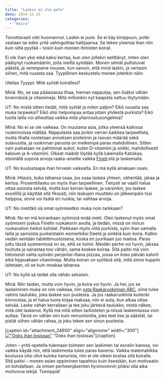 ```yaml
---
title: "Laskin ei ole peto"
date: 2014-11-25
categories: 
  - "koira"
---
```


Toivottavasti olet huomannut. Laskin ei pure. Se ei käy kimppuun, potki vastaan tai edes yritä vahingoittaa haltijaansa. Se tekee yleensä ihan niin kuin siltä pyytää – toisin kuin monien ihmisten koirat.

<!--more-->

Ei ole ihan yksi eikä kaksi kertaa, kun olen jollekin selittänyt, miten olen päätynyt ruokamääriin, joita meillä syödään. Monen silmät pullistuvat päästä, ja verenpaine nousee, kun sanoin, että minä laskin, ja vertasin siihen, mitä ruuasta saa. Tyypillinen keskustelu menee jotenkin näin:

Utelias Tyyppi: Mitä syötät koirallesi?

Minä: No, se saa pääasiassa lihaa, hieman nappulaa, sen lisäksi vähän kivennäisiä ja vitamiineja. Mitä milloinkin nyt kaapista sattuu löytymään.

UT: No mistä sitten tiedät, mitä syötät ja miten paljon? Eikö ruuasta saa muka tarpeeksi? Eikö olisi helpompaa antaa jotain yhdestä purkista? Eikö tuolla lailla voi aiheuttaa vaikka mitä yliannostusongelmia?

Minä: No ei se ole vaikeaa. On muutama asia, jotka yleensä kaikissa ruokinnoissa mättää. Nappulasta saa jonkin verran kaikkea tarpeellista, mutta lihalla nostetaan annoksen proteiinin ja rasvan määrää sekä sulavuutta, ja ruokinnan perusta on melkeinpä paras mahdollinen. Sitten vain paikataan ne pahimmat aukot, kuten D-vitamiini ja sinkki, mahdollisesti kalsium ja A-vitamiini. Oikeat määrät löytää kyllä lukemalla Katiskaa, etsimällä sopivia arvoja raaka-aineille vaikka [Fineli](http://www.fineli.fi/ "Fineli"):stä ja laskemalla.

UT: No kuulostaapa ihan hirveän vaikealta. En mä kyllä ainakaan osais.

Minä: Höpsis, kuka tahansa osaa, jos osaa laskea yhteen, vähentää, jakaa ja kertoa. Prosenttilasku on myös ihan tarpeellinen. Tietysti se vaatii halua ottaa asioista selvää, mutta kun kerran laskee, ja varsinkin, jos laskee excelillä ja käyttää sitä fiksusti, niin laskujen muuttelu on jälkeenpäin tosi helppoa, sinne voi lisätä eri ruokia, tai vaihtaa arvoja.

UT: No mietitkö sä omat syömisetkin muka noin tarkkaan?

Minä: No en mä koirankaan syömisiä enää mieti. Olen laskenut myös omat syömiseni joskus Finelin ruokakorin avulla, ja tiedän, missä on minun ruokavalion heikot kohdat. Paikkaan myös niitä purkista, syön ihan samalla lailla ja samoista purkeistakin esimerkiksi Deetä ja sinkkiä kuin koira. Kalkin vedän sentään tablettimuotoisena, koska en juurikaan juo maitoa. Paras juttu tässä systeemissä on se, että se toimii. Meidän perhe voi hyvin, jaksaa touhuta ja sairastaa tosi vähän, sama koskee koiraa. Sitä paitsi mä voin tietoisesti valita syöväni perjantai-iltana pizzaa, jossa on koko päivän kalorit eikä hippuakaan vitamiineja. Mutta koiran on syötävä sitä, mitä sinne kuppiin laitetaan, oli se kuin moskaa tahansa.

UT: No kyllä sä taidat olla vähän sekaisin.

Minä: Niin taidan, mutta voin hyvin, ja koira voi hyvin. Ja hei, jos se laskeminen muka on niin vaikeaa, niin [osta Raakaruokinnan ABC](https://store.katiska.info/tuote/koiran-ravitsemuksen-abc-koiran-raakaruokinta/ "ABC: Koiran raakaruokinta"), siinä tulee valmis taulukko, joka laskee sun puolesta. Ja jos raakaruokinta kuitenki kiinnostaa, ja et halua tuota kirjaa maksaa, niin ei auta, kun alkaa ottaa selvää. Laske vähän kerrallaan ja tee joku järkevä taulukko, mistä näkee, mitä olet laskenut. Kyllä mä niitä sitten tarkistelen ja niissä laskemisissa voin auttaa. Tämä on vähän niin kuin remontointia, joko teet itse ja säästät, tai pistät siihen vähän rahaa, ja joku tekee sen sinun puolesta.

\[caption id="attachment\_24600" align="alignnone" width="300"\][!["Ooks ihan tosissas"](images/20141121_075532-300x180.jpg)](https://www.katiska.eu/wp-content/uploads/2014/11/20141121_075532.jpg) "Ooks ihan tosissas"\[/caption\]

Joten – yritä opetella tulemaan toimeen sen laskimen tai excelin kanssa, voi vaikka käydä niin, että laskimesta tulee paras kaverisi. Vaikka matematiikka koulussa olisi ollut kuinka hanurista, niin ei ole oikein kostaa sitä koiralle. Sitä paitsi – monen asian oppiminen tapahtuu kuin itsestään, kun motivaatio on kohdallaan. Ja omien perheenjäsenten hyvinvoinnin pitäisi olla aika motivoiva tekijä. Tsemppiä!
